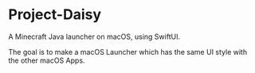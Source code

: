 # Project-Daisy
A Minecraft Java launcher on macOS, using SwiftUI.

The goal is to make a macOS Launcher which has the same UI style with the other macOS Apps.

